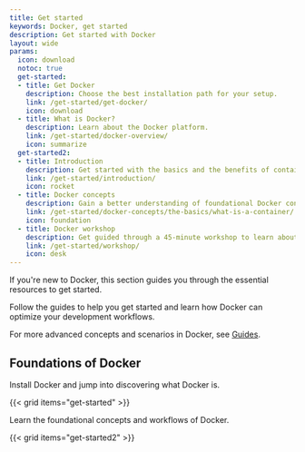 ```yaml
---
title: Get started
keywords: Docker, get started
description: Get started with Docker
layout: wide
params:
  icon: download
  notoc: true
  get-started:
  - title: Get Docker
    description: Choose the best installation path for your setup.
    link: /get-started/get-docker/
    icon: download
  - title: What is Docker?
    description: Learn about the Docker platform.
    link: /get-started/docker-overview/
    icon: summarize
  get-started2:
  - title: Introduction
    description: Get started with the basics and the benefits of containerizing your applications.
    link: /get-started/introduction/
    icon: rocket
  - title: Docker concepts
    description: Gain a better understanding of foundational Docker concepts.
    link: /get-started/docker-concepts/the-basics/what-is-a-container/
    icon: foundation
  - title: Docker workshop
    description: Get guided through a 45-minute workshop to learn about Docker.
    link: /get-started/workshop/
    icon: desk
---
```


If you're new to Docker, this section guides you through the essential resources to get started.

Follow the guides to help you get started and learn how Docker can optimize your development workflows. 

For more advanced concepts and scenarios in Docker, see [Guides](/guides/).

## Foundations of Docker

Install Docker and jump into discovering what Docker is. 

{{< grid items="get-started" >}}

Learn the foundational concepts and workflows of Docker.

{{< grid items="get-started2" >}}
